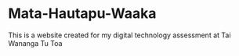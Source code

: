 # Mata-Hautapu-Waaka
This is a website created for my digital technology assessment at Tai Wananga Tu Toa
